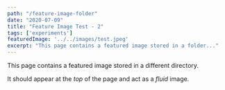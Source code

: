 ```yaml
---
path: "/feature-image-folder"
date: "2020-07-09"
title: "Feature Image Test - 2"
tags: ['experiments']
featuredImage: '../../images/test.jpeg'
excerpt: "This page contains a featured image stored in a folder..."
---
```


This page contains a featured image stored in a different directory.

It should appear at the *top* of the page and act as a _fluid_ image.